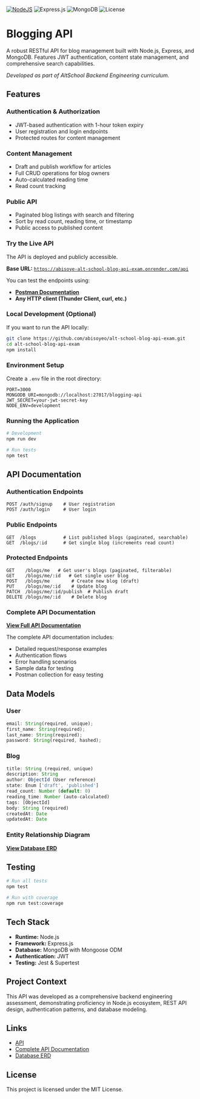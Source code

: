 [![NodeJS](https://img.shields.io/badge/Node.js-6DA55F?logo=node.js&logoColor=white)](#) ![Express.js](https://img.shields.io/badge/Express.js-%23404d59.svg?logo=express&logoColor=%2361DAFB) ![MongoDB](https://img.shields.io/badge/MongoDB-Mongoose-green) ![License](https://img.shields.io/badge/license-MIT-blue)

# Blogging API

A robust RESTful API for blog management built with Node.js, Express, and MongoDB. Features JWT authentication, content state management, and comprehensive search capabilities.

_Developed as part of AltSchool Backend Engineering curriculum._

## Features

### Authentication & Authorization

- JWT-based authentication with 1-hour token expiry
- User registration and login endpoints
- Protected routes for content management

### Content Management

- Draft and publish workflow for articles
- Full CRUD operations for blog owners
- Auto-calculated reading time
- Read count tracking

### Public API

- Paginated blog listings with search and filtering
- Sort by read count, reading time, or timestamp
- Public access to published content

### Try the Live API

The API is deployed and publicly accessible.

**Base URL:** [`https://abisoye-alt-school-blog-api-exam.onrender.com/api`](https://abisoye-alt-school-blog-api-exam.onrender.com/api)

You can test the endpoints using:

- **[Postman Documentation](https://documenter.getpostman.com/view/23219595/2sB2x6mrsi)**
- **Any HTTP client (Thunder Client, curl, etc.)**


### Local Development (Optional)

If you want to run the API locally:

```bash
git clone https://github.com/abisoyeo/alt-school-blog-api-exam.git
cd alt-school-blog-api-exam
npm install
```

### Environment Setup

Create a `.env` file in the root directory:

```env
PORT=3000
MONGODB_URI=mongodb://localhost:27017/blogging-api
JWT_SECRET=your-jwt-secret-key
NODE_ENV=development
```

### Running the Application

```bash
# Development
npm run dev

# Run tests
npm test
```

## API Documentation

### Authentication Endpoints

```
POST /auth/signup    # User registration
POST /auth/login     # User login
```

### Public Endpoints

```
GET  /blogs          # List published blogs (paginated, searchable)
GET  /blogs/:id      # Get single blog (increments read count)
```

### Protected Endpoints

```
GET    /blogs/me   # Get user's blogs (paginated, filterable)
GET    /blogs/me/:id   # Get single user blog
POST   /blogs/me        # Create new blog (draft)
PUT    /blogs/me/:id    # Update blog
PATCH  /blogs/me/:id/publish  # Publish draft
DELETE /blogs/me/:id    # Delete blog
```

### Complete API Documentation

**[View Full API Documentation](https://documenter.getpostman.com/view/23219595/2sB2x6mrsi)**

The complete API documentation includes:

- Detailed request/response examples
- Authentication flows
- Error handling scenarios
- Sample data for testing
- Postman collection for easy testing

## Data Models

### User

```javascript
email: String(required, unique);
first_name: String(required);
last_name: String(required);
password: String(required, hashed);
```

### Blog

```javascript
title: String (required, unique)
description: String
author: ObjectId (User reference)
state: Enum ['draft', 'published']
read_count: Number (default: 0)
reading_time: Number (auto-calculated)
tags: [ObjectId]
body: String (required)
createdAt: Date
updatedAt: Date
```

### Entity Relationship Diagram

**[View Database ERD](https://drawsql.app/teams/-4258/diagrams/abisoye-blogapierd-exam)**

## Testing

```bash
# Run all tests
npm test

# Run with coverage
npm run test:coverage
```

## Tech Stack

- **Runtime:** Node.js
- **Framework:** Express.js
- **Database:** MongoDB with Mongoose ODM
- **Authentication:** JWT
- **Testing:** Jest & Supertest

## Project Context

This API was developed as a comprehensive backend engineering assessment, demonstrating proficiency in Node.js ecosystem, REST API design, authentication patterns, and database modeling.

## Links

- [API](https://abisoye-alt-school-blog-api-exam.onrender.com/api/blogs)
- [Complete API Documentation](https://documenter.getpostman.com/view/23219595/2sB2x6mrsi)
- [Database ERD](https://drawsql.app/teams/-4258/diagrams/abisoye-blogapierd-exam)

## License

This project is licensed under the MIT License.
